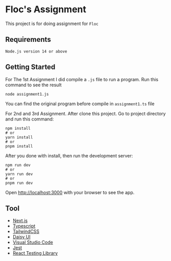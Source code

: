 # Floc's Assignment

This project is for doing assignment for `Floc`

## Requirements

```
Node.js version 14 or above
```

## Getting Started

For The 1st Assignment I did compile a `.js` file to run a program. Run this command to see the result

```
node assignment1.js
```

You can find the original program before compile in `assignment1.ts` file

For 2nd and 3rd Assignment. After clone this project. Go to project directory and run this command:

```
npm install
# or
yarn install
# or
pnpm install
```

After you done with install, then run the development server:

```
npm run dev
# or
yarn run dev
# or
pnpm run dev
```

Open [http://localhost:3000](http://localhost:3000) with your browser to see the app.

## Tool

- [Next.js](https://nextjs.org/)
- [Typescript](https://www.typescriptlang.org/)
- [TailwindCSS](https://tailwindcss.com/)
- [Daisy UI](https://daisyui.com/)
- [Visual Studio Code](https://code.visualstudio.com/)
- [Jest](https://jestjs.io/)
- [React Testing Library](https://testing-library.com/docs/react-testing-library/intro/)
